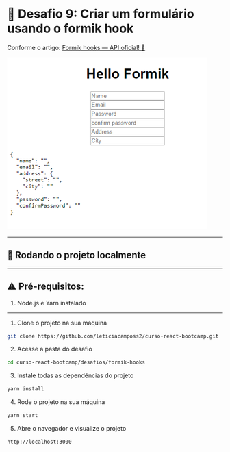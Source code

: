 # 🤯 Desafio 9: Criar um formulário usando o formik hook

Conforme o artigo: [Formik hooks — API oficial! 🎉](https://medium.com/@yuriwtoledo/formik-hooks-api-oficial-a79f803970a1)

![formik](./src/assets/formik.png)

****

## 🚀 Rodando o projeto localmente

****

## ⚠️ Pré-requisitos:

1. Node.js e Yarn instalado

****

1. Clone o projeto na sua máquina

```sh
git clone https://github.com/leticiacamposs2/curso-react-bootcamp.git
```

2. Acesse a pasta do desafio

```sh
cd curso-react-bootcamp/desafios/formik-hooks
```

3. Instale todas as dependências do projeto

```sh
yarn install
```

4. Rode o projeto na sua máquina

```sh
yarn start
```

5. Abre o navegador e visualize o projeto

```sh
http://localhost:3000
```
